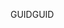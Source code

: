  <span data-ttu-id="6abe2-101">GUID</span><span class="sxs-lookup"><span data-stu-id="6abe2-101">GUID</span></span> 